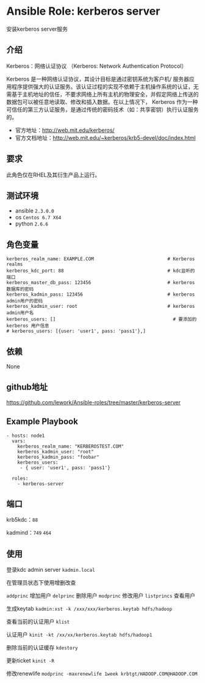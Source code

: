 # Ansible Role: kerberos server

安装kerberos server服务

## 介绍
Kerberos：网络认证协议
（Kerberos: Network Authentication Protocol）

Kerberos 是一种网络认证协议，其设计目标是通过密钥系统为客户机/ 服务器应用程序提供强大的认证服务。该认证过程的实现不依赖于主机操作系统的认证，无需基于主机地址的信任，不要求网络上所有主机的物理安全，并假定网络上传送的数据包可以被任意地读取、修改和插入数据。在以上情况下， Kerberos 作为一种可信任的第三方认证服务，是通过传统的密码技术（如：共享密钥）执行认证服务的。

- 官方地址：http://web.mit.edu/kerberos/
- 官方文档地址：http://web.mit.edu/~kerberos/krb5-devel/doc/index.html

## 要求

此角色仅在RHEL及其衍生产品上运行。

## 测试环境

- ansible `2.3.0.0`
- os `Centos 6.7 X64`
- python `2.6.6`

## 角色变量
    kerberos_realm_name: EXAMPLE.COM                           # Kerberos realms
    kerberos_kdc_port: 88                                      # kdc监听的端口
    kerberos_master_db_pass: 123456                            # kerberos 数据库的密码
    kerberos_kadmin_pass: 123456                               # kerberos admin用户的密码
    kerberos_kadmin_user: root                                 # kerberos admin用户名
    kerberos_users: []                                           # 要添加的 kerberos 用户信息
    # kerberos_users: [{user: 'user1', pass: 'pass1'},]
    

## 依赖
None

## github地址
https://github.com/lework/Ansible-roles/tree/master/kerberos-server

## Example Playbook

    - hosts: node1
      vars:
        kerberos_realm_name: "KERBEROSTEST.COM"
        kerberos_kadmin_user: "root"
        kerberos_kadmin_pass: "foobar"
        kerberos_users:
         - { user: 'user1', pass: 'pass1'}
       
      roles:
        - kerberos-server



## 端口

krb5kdc：`88`

kadmind：`749` `464`
        
## 使用

登录kdc admin server
`kadmin.local`

在管理员状态下使用增删改查

`addprinc`  增加用户
`delprinc`  删除用户
`modprinc`  修改用户
`listprincs`  查看用户

生成keytab
`kadmin:xst -k /xxx/xxx/kerberos.keytab hdfs/hadoop`

查看当前的认证用户
`klist`

认证用户
`kinit -kt /xx/xx/kerberos.keytab hdfs/hadoop1`

删除当前的认证缓存
`kdestory`

更新ticket
`kinit -R`

修改renewlife
`modprinc -maxrenewlife 1week krbtgt/HADOOP.COM@HADOOP.COM`